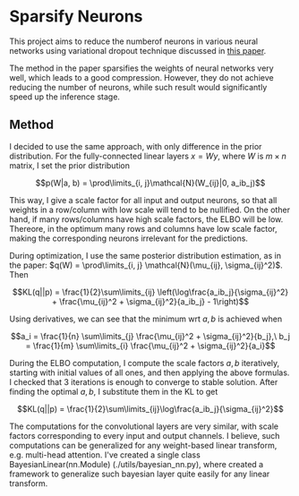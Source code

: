# Sparsify Neurons

This project aims to reduce the numberof neurons in various neural networks using variational dropout technique discussed in [this paper](https://arxiv.org/abs/1701.05369).

The method in the paper sparsifies the weights of neural networks very well, which leads to a good compression. However, they do not achieve reducing the number of neurons, while such result would significantly speed up the inference stage.

## Method

I decided to use the same approach, with only difference in the prior distribution. For the fully-connected linear layers $x = Wy$, where $W$ is $m \times n$ matrix, I set the prior distribution

$$p(W|a, b) = \prod\limits_{i, j}\mathcal{N}(W_{ij}|0, a_ib_j)$$

This way, I give a scale factor for all input and output neurons, so that all weights in a row/column with low scale will tend to be nullified. On the other hand, if many rows/columns have high scale factors, the ELBO will be low. Thereore, in the optimum many rows and columns have low scale factor, making the corresponding neurons irrelevant for the predictions.

During optimization, I use the same posterior distribution estimation, as in the paper: $q(W) = \prod\limits_{i, j} \mathcal{N}(\mu_{ij}, \sigma_{ij}^2)$. Then

$$KL(q||p) = \frac{1}{2}\sum\limits_{ij} \left(\log\frac{a_ib_j}{\sigma_{ij}^2} + \frac{\mu_{ij}^2 + \sigma_{ij}^2}{a_ib_j} - 1\right)$$

Using derivatives, we can see that the minimum wrt $a, b$ is achieved when

$$a_i = \frac{1}{n} \sum\limits_{j} \frac{\mu_{ij}^2 + \sigma_{ij}^2}{b_j},\ b_j = \frac{1}{m} \sum\limits_{i} \frac{\mu_{ij}^2 + \sigma_{ij}^2}{a_i}$$

During the ELBO computation, I compute the scale factors $a, b$ iteratively, starting with initial values of all ones, and then applying the above formulas. I checked that 3 iterations is enough to converge to stable solution. After finding the optimal $a, b$, I substitute them in the KL to get

$$KL(q||p) = \frac{1}{2}\sum\limits_{ij}\log\frac{a_ib_j}{\sigma_{ij}^2}$$

The computations for the convolutional layers are very similar, with scale factors corresponding to every input and output channels. I believe, such computations can be generalized for any weight-based linear transform, e.g. multi-head attention. I've created a single class BayesianLinear(nn.Module) (./utils/bayesian_nn.py), where created a framework to generalize such bayesian layer quite easily for any linear transform.


